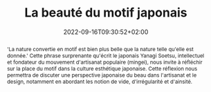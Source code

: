 ---
slug: beaute-du-motif-japonais
title: La beauté du motif japonais
tags: ['Japon', 'motif', 'kamon', 'Boulle']
layout: single
searchFilter: Event
publitype: presentation
subsection: lecture
jpphilo: true
researchpage: true
institution:
    logo: cnam
    short: Cnam
    name: "Conservatoire national des Arts et Métiers"
    web: "https://www.cnam.fr/"
    colo: "#c1002a"
collaboration:
    partner1:
        logo: boulle
        short: 'École Boule'
        name: "École Boulle"
        web: "https://ecole-boulle.org/"
        heig: 2
    partner2:
        logo: cnam
        short: Cnam
        name: "Conservatoire national des Arts et Métiers"
        web: "https://www.cnam.fr/"
        heig: 1
date: 2022-09-16T09:30:52+02:00
reference: "Lévy, P. (2022). La beauté du motif japonais, presented at École Boulle, Paris, France. September 09th, 2022."
abstract: "'La nature convertie en motif est bien plus belle que la nature telle qu'elle est donnée.' Cette phrase surprenante qu'écrit le japonais Yanagi Soetsu, intellectuel et fondateur du mouvement d'artisanat populaire (mingei), nous invite à réfléchir sur la place du motif dans la culture esthétique japonaise. Cette réflexion nous permettra de discuter une perspective japonaise du beau dans l'artisanat et le design, notamment en abordant les notion de vide, d'irrégularité et d'ainsité."
frontphoto: "https://live.staticflickr.com/65535/52380628492_83188331f3_m.jpg"
---